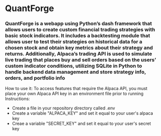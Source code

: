 # QuantForge 
### QuantForge is a webapp using Python’s dash framework that allows users to create custom financial trading strategies with basic stock indicators. It includes a backtesting module that allows user to test their strategies on historical data for a chosen stock and obtain key metrics about their strategy and returns. Additionally, Alpaca’s trading API is used to simulate live trading that places buy and sell orders based on the users’ custom indicator conditions, utilizing SQLite in Python to handle backend data management and store strategy info, orders, and portfolio info

How to use it: 
To access features that require the Alpaca API, you must place your own Alpaca API key in an environment file prior to running 
Instructions:
- Create a file in your repository directory called .env
- Create a variable "ALPACA_KEY" and set it equal to your user's alpaca key
- Creae a variable "SECRET_KEY" and set it equal to your user's secret key
